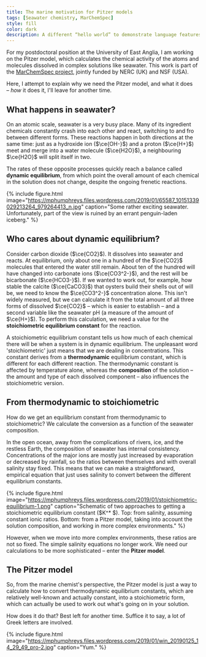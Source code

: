 ```yaml
---
title: The marine motivation for Pitzer models
tags: [Seawater chemistry, MarChemSpec]
style: fill
color: dark
description: A different “hello world” to demonstrate language features better.
---
```


<script type="text/x-mathjax-config">
MathJax.Hub.Config({tex2jax: {inlineMath: [['$','$'], ['\\(','\\)']]}});
MathJax.Ajax.config.path["mhchem"] =
  "https://cdnjs.cloudflare.com/ajax/libs/mathjax-mhchem/3.3.2";
MathJax.Hub.Config({TeX: {extensions: ["[mhchem]/mhchem.js"]}});
</script><script src='https://cdnjs.cloudflare.com/ajax/libs/mathjax/2.7.5/MathJax.js?config=TeX-MML-AM_CHTML' async></script>

For my postdoctoral position at the University of East Anglia, I am working on the Pitzer model, which calculates the chemical activity of the atoms and molecules dissolved in complex solutions like seawater. This work is part of the [MarChemSpec project](http://marchemspec.org/), jointly funded by NERC (UK) and NSF (USA).

Here, I attempt to explain why we need the Pitzer model, and what it does  
– *how* it does it, I'll leave for another time.

## What happens in seawater?

On an atomic scale, seawater is a very busy place. Many of its ingredient chemicals constantly crash into each other and react, switching to and fro between different forms. These reactions happen in both directions at the same time: just as a hydroxide ion ($\ce{OH-}$) and a proton ($\ce{H+}$) meet and merge into a water molecule ($\ce{H2O}$), a neighbouring $\ce{H2O}$ will split itself in two.

The rates of these opposite processes quickly reach a balance called **dynamic equilibrium**, from which point the overall amount of each chemical in the solution does not change, despite the ongoing frenetic reactions.

{% include figure.html image="https://mphumphreys.files.wordpress.com/2019/01/65587_10151339029213264_979264413_n.jpg" caption="Some rather exciting seawater. Unfortunately, part of the view is ruined by an errant penguin-laden iceberg." %}

## Who cares about dynamic equilibrium?

Consider carbon dioxide ($\ce{CO2}$). It dissolves into seawater and reacts. At equilibrium, only about one in a hundred of the $\ce{CO2}$ molecules that entered the water still remain. About ten of the hundred will have changed into carbonate ions ($\ce{CO3^2-}$), and the rest will be bicarbonate ($\ce{HCO3-}$). If we wanted to work out, for example, how stable the calcite ($\ce{CaCO3}$) that oysters build their shells out of will be, we need to know the $\ce{CO3^2-}$ concentration alone. This isn't widely measured, but we can calculate it from the total amount of all three forms of dissolved $\ce{CO2}$ – which is easier to establish – and a second variable like the seawater pH (a measure of the amount of $\ce{H+}$). To perform this calculation, we need a value for the **stoichiometric equilibrium constant** for the reaction.

A stoichiometric equilibrium constant tells us how much of each chemical there will be when a system is in dynamic equilibrium. The unpleasant word 'stoichiometric' just means that we are dealing in concentrations. This constant derives from a **thermodynamic** equilibrium constant, which is different for each different reaction. The thermodynamic constant is affected by temperature alone, whereas the **composition** of the solution –  the amount and type of each dissolved component – also influences the stoichiometric version.

## From thermodynamic to stoichiometric

How do we get an equilibrium constant from thermodynamic to stoichiometric? We calculate the conversion as a function of the seawater composition.

In the open ocean, away from the complications of rivers, ice, and the restless Earth, the composition of seawater has internal consistency. Concentrations of the major ions are mostly just increased by evaporation or decreased by rainfall, so the ratios between themselves and with overall salinity stay fixed. This means that we can make a straightforward, empirical equation that just uses salinity to convert between the different equilibrium constants.

{% include figure.html image="https://mphumphreys.files.wordpress.com/2019/01/stoichiometric-equilibrium-1.png" caption="Schematic of two approaches to getting a stoichiometric equilibrium constant ($K^* $). Top: from salinity, assuming constant ionic ratios. Bottom: from a Pitzer model, taking into account the solution composition, and working in more complex environments." %}

However, when we move into more complex environments, these ratios are not so fixed. The simple salinity equations no longer work. We need our calculations to be more sophisticated – enter the **Pitzer model**.

## The Pitzer model

So, from the marine chemist's perspective, the Pitzer model is just a way to calculate how to convert thermodynamic equilibrium constants, which are relatively well-known and actually constant, into a stoichiometric form, which can actually be used to work out what's going on in your solution.

How does it do that? Best left for another time. Suffice it to say, a lot of Greek letters are involved.

{% include figure.html image="https://mphumphreys.files.wordpress.com/2019/01/win_20190125_14_29_49_pro-2.jpg" caption="Yum." %}
